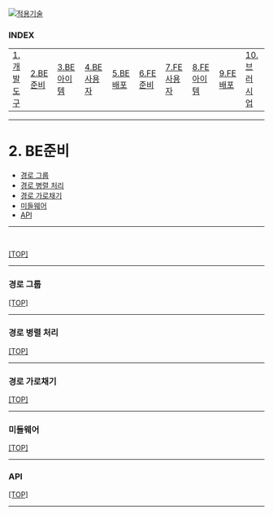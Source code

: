 [nextjs15]: readme.md
[![적용기술](https://skillicons.dev/icons?i=nextjs,ts,react,vercel)][nextjs15]
 
### INDEX

<table>
  <tr>
    <td><a href="sect_01.md">1.개발도구   </a></td>
    <td><a href="sect_02.md">2.BE준비	   </a></td>
    <td><a href="sect_03.md">3.BE아이템     </a></td>
    <td><a href="sect_04.md">4.BE사용자     </a></td>
    <td><a href="sect_05.md">5.BE배포    </a></td>
    <td><a href="sect_06.md">6.FE준비    </a></td>
    <td><a href="sect_07.md">7.FE사용자    </a></td>
    <td><a href="sect_08.md">8.FE아이템    </a></td>
    <td><a href="sect_09.md">9.FE배포    </a></td>
    <td><a href="sect_10.md">10.브러시업   </a></td>
  </tr>
</table>

---
# 2. BE준비
- [경로 그룹](#경로-그룹)
- [경로 병렬 처리](#경로-병렬-처리)
- [경로 가로채기](#경로-가로채기)
- [미들웨어](#미들웨어)
- [API](#api)

---


<br/>


[[TOP]](#index)

---
### 경로 그룹

[[TOP]](#index)

---
### 경로 병렬 처리

[[TOP]](#index)

---
### 경로 가로채기

[[TOP]](#index)

---
### 미들웨어

[[TOP]](#index)

---
### API

[[TOP]](#index)

---

